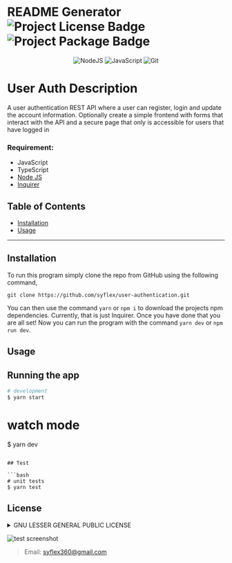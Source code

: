 # README Generator  ![Project License Badge](https://img.shields.io/badge/license-GNU-brightgreen) ![Project Package Badge](https://img.shields.io/badge/package-Inquirer-informational) 
 
 <div align="center">
 
  ![NodeJS](https://img.shields.io/badge/node.js-6DA55F?style=for-the-badge&logo=node.js&logoColor=white) ![JavaScript](https://img.shields.io/badge/javascript-%23323330.svg?style=for-the-badge&logo=javascript&logoColor=%23F7DF1E) ![Git](https://img.shields.io/badge/git-%23F05033.svg?style=for-the-badge&logo=git&logoColor=white)
  
</div>

# User Auth Description
A user authentication REST API where a user can register, login and update the account information. Optionally create a simple frontend with forms that interact with the API and a secure page that only is accessible for users that have logged in


  ### Requirement: 
  
  * JavaScript
  * TypeScript
  * [Node JS](https://nodejs.org/en/)
  * [Inquirer](https://github.com/SBoudrias/Inquirer.js)

  ## Table of Contents

  * [Installation](#installation)
  * [Usage](#usage)
  
  ***

  ## Installation

  To run this program simply clone the repo from GitHub using the following command, 
  
  ```
  git clone https://github.com/syflex/user-authentication.git
  ```
  
  You can then use the command `yarn` or `npm i` to download the projects npm dependencies. Currently, that is just Inquirer. Once you have done that you are all set! Now you can run the program with the command `yarn dev` or `npm run dev`.

  ## Usage


## Running the app

```bash
# development
$ yarn start
```
# watch mode
$ yarn dev
```

## Test

```bash
# unit tests
$ yarn test
```

  ## License
  <details>
  
  
  <summary>GNU LESSER GENERAL PUBLIC LICENSE</summary>
  
  > Version 3, 29 June 2007
  > 
  > Copyright (C) 2007 Free Software Foundation, Inc. <https://fsf.org/>
  >
  > __Everyone is permitted to copy and distribute verbatim copies__
  > __of this license document, but changing it is not allowed.__
  > 
  > 
  > This version of the GNU Lesser General Public License incorporates
  > the terms and conditions of version 3 of the GNU General Public
  > License, supplemented by the additional permissions listed below.
  > 
  > 0. Additional Definitions.
  > 
  > Library.
  </details>


  ![test screenshot](https://github.com/syflex/user-authentication/images/test.png)

  >Email: syflex360@gmail.com 